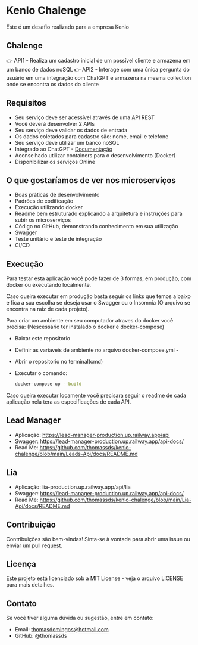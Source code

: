 # Kenlo Chalenge

Este é um desafio realizado para a empresa Kenlo

## Chalenge

👉 API1 - Realiza um cadastro inicial de um possível cliente e armazena em um banco de dados noSQL
👉 API2 - Interage com uma única pergunta do usuário em uma integração com ChatGPT e armazena na mesma collection onde se encontra os dados do cliente

## Requisitos

-   Seu serviço deve ser acessível através de uma API REST
-   Você deverá desenvolver 2 APIs
-   Seu serviço deve validar os dados de entrada
-   Os dados coletados para cadastro são: nome, email e telefone
-   Seu serviço deve utilizar um banco noSQL
-   Integrado ao ChatGPT - [Documentação](https://platform.openai.com/docs/api-reference/introduction)
-   Aconselhado utilizar containers para o desenvolvimento (Docker)
-   Disponibilizar os serviços Online

## O que gostaríamos de ver nos microserviços

-   Boas práticas de desenvolvimento
-   Padrões de codificação
-   Execução utilizando docker
-   Readme bem estruturado explicando a arquitetura e instruções para subir os microserviços
-   Código no GitHub, demonstrando conhecimento em sua utilização
-   Swagger
-   Teste unitário e teste de integração
-   CI/CD

## Execução

Para testar esta aplicação você pode fazer de 3 formas, em produção, com docker ou executando localmente.

Caso queira executar em produção basta seguir os links que temos a baixo e fica a sua escolha se deseja usar o Swagger ou o Insomnia (O arquivo se encontra na raiz de cada projeto).

Para criar um ambiente em seu computador atraves do docker você precisa: (Nescessario ter instalado o docker e docker-compose)

-   Baixar este repositorio
-   Definir as variaveis de ambiente no arquivo docker-compose.yml -
-   Abrir o repositorio no terminal(cmd)
-   Executar o comando:

    ```bash
    docker-compose up --build
    ```

Caso queira executar locamente você precisara seguir o readme de cada aplicação nela tera as especificações de cada API.

## Lead Manager

-   Aplicação: https://lead-manager-production.up.railway.app/api
-   Swagger: https://lead-manager-production.up.railway.app/api-docs/
-   Read Me: https://github.com/thomassds/kenlo-chalenge/blob/main/Leads-Api/docs/README.md

## Lia

-   Aplicação: lia-production.up.railway.app/api/lia
-   Swagger: https://lead-manager-production.up.railway.app/api-docs/
-   Read Me: https://github.com/thomassds/kenlo-chalenge/blob/main/Lia-Api/docs/README.md

## Contribuição

Contribuições são bem-vindas! Sinta-se à vontade para abrir uma issue ou enviar um pull request.

## Licença

Este projeto está licenciado sob a MIT License - veja o arquivo LICENSE para mais detalhes.

## Contato

Se você tiver alguma dúvida ou sugestão, entre em contato:

-   Email: thomasdomingos@hotmail.com
-   GitHub: @thomassds
